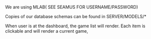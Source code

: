 We are using MLAB( SEE SEAMUS FOR USERNAME/PASSWORD)

Copies of our database schemas can be found in SERVER/MODELS/*
  
When user is at the dashboard, the game list will render.
Each item is clickable and will render a current game,


  
